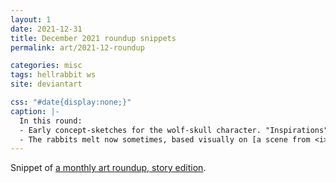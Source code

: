 ```yaml
---
layout: 1
date: 2021-12-31
title: December 2021 roundup snippets
permalink: art/2021-12-roundup

categories: misc
tags: hellrabbit ws
site: deviantart

css: "#date{display:none;}"
caption: |-
  In this round:
  - Early concept-sketches for the wolf-skull character. "Inspirations" (design ripoffs) include [N Pokémon](https://bulbapedia.bulbagarden.net/wiki/N) and [Keith Voltron](https://voltron.fandom.com/wiki/Keith_(Legendary_Defender)).
  - The rabbits melt now sometimes, based visually on [a scene from <i>Raiders of the Lost Ark</i>](https://www.youtube.com/watch?v=GP0YTZmnhns).
---
```

Snippet of [a monthly art roundup, story edition](https://a-flyleaf.github.io/ygbtdm/gallery/roundups/2021-12).